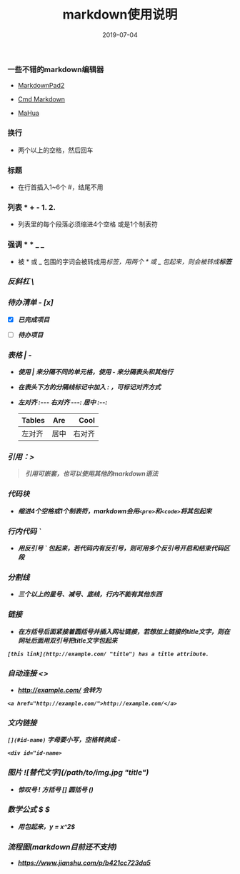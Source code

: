 ﻿---
layout: post
title: "markdown使用说明"
date: 2019-07-04 
description: "markdown使用教程"
tag: 工具
---

### 一些不错的markdown编辑器

- [MarkdownPad2](http://markdownpad.com/download.html) 

- [Cmd Markdown](https://www.zybuluo.com/mdeditor)

- [MaHua](http://mahua.jser.me/?utm_source=mindstore.io)

### 换行

- 两个以上的空格，然后回车

### 标题 

- 在行首插入1~6个 #，结尾不用

### 列表 * + - 1. 2. 

- 列表里的每个段落必须缩进4个空格 或是1个制表符

### 强调 * *  _ _

- 被 * 或 _ 包围的字词会被转成用<em>标签，用两个 * 或 _ 包起来，则会被转成<strong>标签

### 反斜杠 \  

### 待办清单 - [x]

- [x] 已完成项目 

- [ ] 待办项目

### 表格 | -
- 使用 \| 来分隔不同的单元格，使用 \- 来分隔表头和其他行
- 在表头下方的分隔线标记中加入 : ，可标记对齐方式

- 左对齐 :---  右对齐 ---:  居中 :--:

    | Tables        |      Are      |    Cool|
    | -----------  |:-----------:| -------:|
    | 左对齐       |      居中     | 右对齐|
    
### 引用：> 

> 引用可嵌套，也可以使用其他的markdown语法

### 代码块

- 缩进4个空格或1个制表符，markdown会用`<pre>`和`<code>`将其包起来

### 行内代码 ` 

- 用反引号 ` 包起来，若代码内有反引号，则可用多个反引号开启和结束代码区段

### 分割线 

- 三个以上的星号、减号、底线，行内不能有其他东西

### 链接 []()

- 在方括号后面紧接着圆括号并插入网址链接，若想加上链接的title文字，则在网址后面用双引号把title文字包起来

` [this link](http://example.com/ "title") has a title attribute. `

### 自动连接 <>  

- <http://example.com/> 会转为

`<a href="http://example.com/">http://example.com/</a>`

### 文内链接

`[](#id-name)` 字母要小写，空格转换成 -  

`<div id="id-name>`

### 图片 \!\[替代文字](/path/to/img.jpg "title")

- 惊叹号 ! 方括号 [] 圆括号 ()

### 数学公式 $ $
- 用$包起来，$y = x^2$

### 流程图(markdown目前还不支持)

- <https://www.jianshu.com/p/b421cc723da5>



